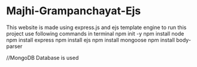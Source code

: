 # Majhi-Grampanchayat-Ejs
This website is made using express.js and ejs template engine to run this project use following commands in terminal 
npm init -y
npm install node
npm install express 
npm install ejs
npm install mongoose 
npm install body-parser

 //MongoDB Database is used 
